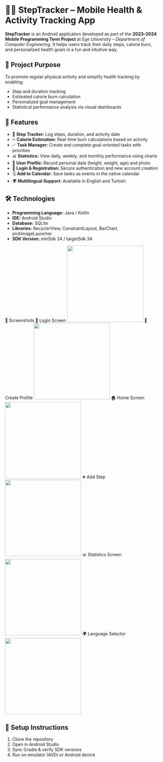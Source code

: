 # 🏃‍♂️ StepTracker – Mobile Health & Activity Tracking App

**StepTracker** is an Android application developed as part of the **2023–2024 Mobile Programming Term Project** at *Ege University – Department of Computer Engineering*. It helps users track their daily steps, calorie burn, and personalized health goals in a fun and intuitive way.

## 🎯 Project Purpose

To promote regular physical activity and simplify health tracking by enabling:

- Step and duration tracking  
- Estimated calorie burn calculation  
- Personalized goal management  
- Statistical performance analysis via visual dashboards  

## 🚀 Features

- 🏃 **Step Tracker:** Log steps, duration, and activity date  
- 🔥 **Calorie Estimation:** Real-time burn calculations based on activity  
- ✅ **Task Manager:** Create and complete goal-oriented tasks with priorities  
- 📊 **Statistics:** View daily, weekly, and monthly performance using charts  
- 👤 **User Profile:** Record personal data (height, weight, age) and photo  
- 🔐 **Login & Registration:** Secure authentication and new account creation  
- 🗓️ **Add to Calendar:** Save tasks as events in the native calendar  
- 🌍 **Multilingual Support:** Available in English and Turkish  

## 🛠️ Technologies

- **Programming Language:** Java / Kotlin  
- **IDE:** Android Studio  
- **Database:** SQLite  
- **Libraries:** RecyclerView, ConstraintLayout, BarChart, pickImageLauncher  
- **SDK Version:** minSdk 24 / targetSdk 34  

📸 Screenshots
🔐 Login Screen
<img src="assets/login.png" width="250"/>
👤 Create Profile
<img src="assets/create_profile.png" width="250"/>
🏠 Home Screen
<img src="assets/home_screen.png" width="250"/>
➕ Add Step
<img src="assets/add_step.png" width="250"/>
📊 Statistics Screen
<img src="assets/statistics_screen.png" width="250"/>
🌍 Language Selector
<img src="assets/language_selector.png" width="250"/>


## 🔧 Setup Instructions

1. Clone the repository  
2. Open in Android Studio  
3. Sync Gradle & verify SDK versions  
4. Run on emulator (AVD) or Android device  
